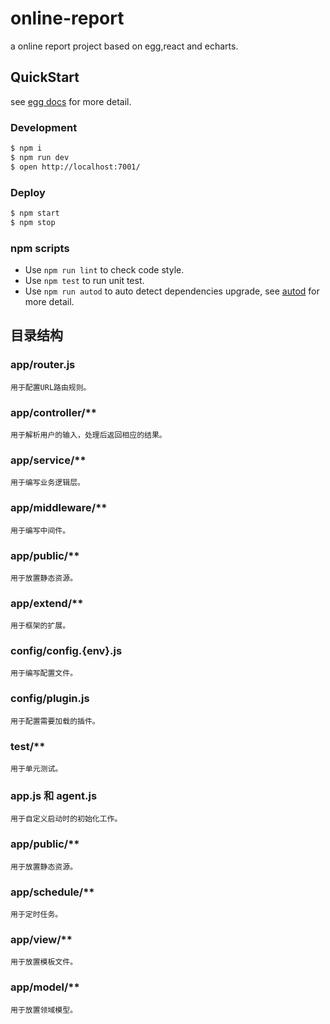 # online-report

a online report project based on egg,react and echarts.

## QuickStart

<!-- add docs here for user -->

see [egg docs][egg] for more detail.

### Development

```bash
$ npm i
$ npm run dev
$ open http://localhost:7001/
```

### Deploy

```bash
$ npm start
$ npm stop
```

### npm scripts

- Use `npm run lint` to check code style.
- Use `npm test` to run unit test.
- Use `npm run autod` to auto detect dependencies upgrade, see [autod](https://www.npmjs.com/package/autod) for more detail.


[egg]: https://eggjs.org

## 目录结构
### app/router.js
    用于配置URL路由规则。
### app/controller/**
    用于解析用户的输入，处理后返回相应的结果。
### app/service/**
    用于编写业务逻辑层。
### app/middleware/**
    用于编写中间件。
### app/public/**
    用于放置静态资源。
### app/extend/**
    用于框架的扩展。
### config/config.{env}.js
    用于编写配置文件。
### config/plugin.js
    用于配置需要加载的插件。
### test/**
    用于单元测试。
### app.js 和 agent.js
    用于自定义启动时的初始化工作。
### app/public/**
    用于放置静态资源。
### app/schedule/**
    用于定时任务。
### app/view/**
    用于放置模板文件。
### app/model/**
    用于放置领域模型。

